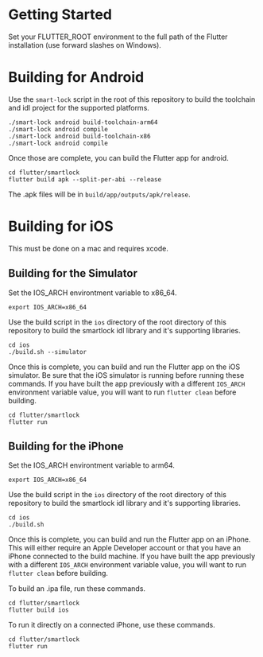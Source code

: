 # Getting Started

Set your FLUTTER_ROOT environment to the full path of the Flutter installation (use forward slashes on Windows).

# Building for Android

Use the `smart-lock` script in the root of this repository to build the toolchain and idl project for the supported platforms.

```shell
./smart-lock android build-toolchain-arm64
./smart-lock android compile
./smart-lock android build-toolchain-x86
./smart-lock android compile
```
Once those are complete, you can build the Flutter app for android.

```shell
cd flutter/smartlock
flutter build apk --split-per-abi --release
```

The .apk files will be in `build/app/outputs/apk/release`.

# Building for iOS

This must be done on a mac and requires xcode.

## Building for the Simulator

Set the IOS_ARCH environtment variable to x86_64.

```shell
export IOS_ARCH=x86_64
```

Use the build script in the `ios` directory of the root directory of this repository to build the smartlock idl library and it's supporting libraries.

```shell
cd ios
./build.sh --simulator
```

Once this is complete, you can build and run the Flutter app on the iOS simulator.  Be sure that the iOS simulator is running before running these commands.  If you have built the app previously with a different `IOS_ARCH` environment variable value, you will want to run `flutter clean` before building.

```shell
cd flutter/smartlock
flutter run
```

## Building for the iPhone

Set the IOS_ARCH environtment variable to arm64.

```shell
export IOS_ARCH=x86_64
```

Use the build script in the `ios` directory of the root directory of this repository to build the smartlock idl library and it's supporting libraries.

```shell
cd ios
./build.sh
```

Once this is complete, you can build and run the Flutter app on an iPhone.  This will either require an Apple Developer account or that you have an iPhone connected to the build machine.  If you have built the app previously with a different `IOS_ARCH` environment variable value, you will want to run `flutter clean` before building.

To build an .ipa file, run these commands.

```shell
cd flutter/smartlock
flutter build ios
```

To run it directly on a connected iPhone, use these commands.

```shell
cd flutter/smartlock
flutter run
```

